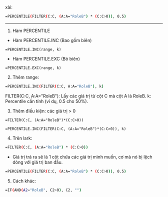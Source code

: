 xài: 
```bash
=PERCENTILE(FILTER(C:C, (A:A="RoleB") * (C:C>0)), 0.5)
```


----

1. Hàm PERCENTILE
- Hàm PERCENTILE.INC (Bao gồm biên)
```
=PERCENTILE.INC(range, k)
```

- Hàm PERCENTILE.EXC (Bỏ biên)
```
=PERCENTILE.EXC(range, k)
```
2. Thêm range:

```bash
=PERCENTILE.INC(FILTER(C:C, A:A="RoleB"), k)
```


FILTER(C:C, A:A="RoleB"): Lấy các giá trị từ cột C mà cột A là RoleB.
k: Percentile cần tính (ví dụ, 0.5 cho 50%).

3. Thêm điều kiện: các giá trị > 0 
```
=FILTER(C:C, (A:A="RoleB")*(C:C>0))
```


```
=PERCENTILE.INC(FILTER(C:C, (A:A="RoleB")*(C:C>0)), k)
```


4. Trên lark: 

```bash
=FILTER(C:C, (A:A="RoleB") * (C:C>0))
```
- Giá trị trả ra sẽ là 1 cột chứa các giá trị mình muốn, cơ mà nó bị lệch dòng với giá trị ban đầu. 

```bash
=PERCENTILE(FILTER(C:C, (A:A="RoleB") * (C:C>0)), 0.5)
```


5. Cách khác: 

```bash
=IF(AND(A2="RoleB", C2>0), C2, "")
```
